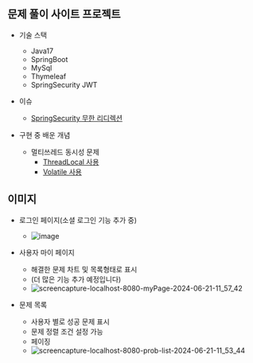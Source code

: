 <h2>문제 풀이 사이트 프로젝트</h2>

- 기술 스택
  - Java17
  - SpringBoot
  - MySql
  - Thymeleaf
  - SpringSecurity JWT
 
- 이슈
  - [SpringSecurity 무한 리디렉션](https://github.com/Jung-MinGi/mk.judge/blob/master/springsecurity%20redirection.md)


- 구현 중 배운 개념
  - 멀티쓰레드 동시성 문제
    - [ThreadLocal 사용](https://github.com/Jung-MinGi/mk.judge/blob/master/threadLocal.java)
    - [Volatile 사용](https://github.com/Jung-MinGi/mk.judge/blob/master/Volatile.java)
      
<h2>이미지</h2>

- 로그인 페이지(소셜 로그인 기능 추가 중)
  - ![image](https://github.com/Jung-MinGi/mk.judge/assets/118701129/f6ac2c40-ea1f-4ed2-acb0-3eb2667f38c9)
 

- 사용자 마이 페이지
  -  해결한 문제 차트 및 목록형태로 표시
  - (더 많은 기능 추가 예정입니다)
  - ![screencapture-localhost-8080-myPage-2024-06-21-11_57_42](https://github.com/Jung-MinGi/mk.judge/assets/118701129/c37304e3-86c4-4a7e-b69f-0e4dce7e71e2)


- 문제 목록
  - 사용자 별로 성공 문제 표시
  - 문제 정렬 조건 설정 가능
  - 페이징
  - ![screencapture-localhost-8080-prob-list-2024-06-21-11_53_44](https://github.com/Jung-MinGi/mk.judge/assets/118701129/7451de22-0ab7-4b19-becf-4007727dcc08)
 

